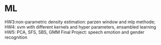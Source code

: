 # ML
HW3:non-parametric density estimation: parzen window and mlp methode;
HW4: svm with different kernels and hyper parameters, ensambled learning
HW5: PCA, SFS, SBS, GMM
Final Project: speech emotion and gender recognition
